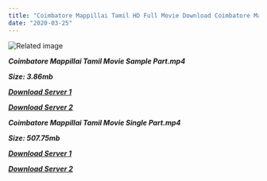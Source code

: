 ```yaml
---
title: "Coimbatore Mappillai Tamil HD Full Movie Download Coimbatore Mappillai Tamil HD Movie Download"
date: "2020-03-25"
---
```


![Related image](http://tamilstar.com/profile/uploads/movie/flm4228coimbatore{2fcca7f3eb37873f37db349ec051a8a2ca8665ef95d92bbb099fe2eda7827782}20mapillai.jpg)

**_Coimbatore Mappillai Tamil Movie Sample Part.mp4_**

**_Size: 3.86mb_**

**_[Download Server 1](http://s5.uptofiles.net//files/Tamil{2fcca7f3eb37873f37db349ec051a8a2ca8665ef95d92bbb099fe2eda7827782}20Movies{2fcca7f3eb37873f37db349ec051a8a2ca8665ef95d92bbb099fe2eda7827782}20Collection/Vijay{2fcca7f3eb37873f37db349ec051a8a2ca8665ef95d92bbb099fe2eda7827782}20Movies{2fcca7f3eb37873f37db349ec051a8a2ca8665ef95d92bbb099fe2eda7827782}20Collection/Coimbatore{2fcca7f3eb37873f37db349ec051a8a2ca8665ef95d92bbb099fe2eda7827782}20Mappillai/Coimbatore{2fcca7f3eb37873f37db349ec051a8a2ca8665ef95d92bbb099fe2eda7827782}20Mappillai{2fcca7f3eb37873f37db349ec051a8a2ca8665ef95d92bbb099fe2eda7827782}20(640x360)/Coimbatore{2fcca7f3eb37873f37db349ec051a8a2ca8665ef95d92bbb099fe2eda7827782}20Mappillai{2fcca7f3eb37873f37db349ec051a8a2ca8665ef95d92bbb099fe2eda7827782}20HD{2fcca7f3eb37873f37db349ec051a8a2ca8665ef95d92bbb099fe2eda7827782}20Sample.mp4)_**

**_[Download Server 2](http://s5.uptofiles.net//files/Tamil{2fcca7f3eb37873f37db349ec051a8a2ca8665ef95d92bbb099fe2eda7827782}20Movies{2fcca7f3eb37873f37db349ec051a8a2ca8665ef95d92bbb099fe2eda7827782}20Collection/Vijay{2fcca7f3eb37873f37db349ec051a8a2ca8665ef95d92bbb099fe2eda7827782}20Movies{2fcca7f3eb37873f37db349ec051a8a2ca8665ef95d92bbb099fe2eda7827782}20Collection/Coimbatore{2fcca7f3eb37873f37db349ec051a8a2ca8665ef95d92bbb099fe2eda7827782}20Mappillai/Coimbatore{2fcca7f3eb37873f37db349ec051a8a2ca8665ef95d92bbb099fe2eda7827782}20Mappillai{2fcca7f3eb37873f37db349ec051a8a2ca8665ef95d92bbb099fe2eda7827782}20(640x360)/Coimbatore{2fcca7f3eb37873f37db349ec051a8a2ca8665ef95d92bbb099fe2eda7827782}20Mappillai{2fcca7f3eb37873f37db349ec051a8a2ca8665ef95d92bbb099fe2eda7827782}20HD{2fcca7f3eb37873f37db349ec051a8a2ca8665ef95d92bbb099fe2eda7827782}20Sample.mp4)_**

**_Coimbatore Mappillai Tamil Movie Single Part.mp4_**

**_Size: 507.75mb_**

[](https://www.blogger.com/blogger.g?blogID=703035187876059377)[](https://www.blogger.com/blogger.g?blogID=703035187876059377)

**_[Download Server 1](http://s5.uptofiles.net//files/Tamil{2fcca7f3eb37873f37db349ec051a8a2ca8665ef95d92bbb099fe2eda7827782}20Movies{2fcca7f3eb37873f37db349ec051a8a2ca8665ef95d92bbb099fe2eda7827782}20Collection/Vijay{2fcca7f3eb37873f37db349ec051a8a2ca8665ef95d92bbb099fe2eda7827782}20Movies{2fcca7f3eb37873f37db349ec051a8a2ca8665ef95d92bbb099fe2eda7827782}20Collection/Coimbatore{2fcca7f3eb37873f37db349ec051a8a2ca8665ef95d92bbb099fe2eda7827782}20Mappillai/Coimbatore{2fcca7f3eb37873f37db349ec051a8a2ca8665ef95d92bbb099fe2eda7827782}20Mappillai{2fcca7f3eb37873f37db349ec051a8a2ca8665ef95d92bbb099fe2eda7827782}20(640x360)/Coimbatore{2fcca7f3eb37873f37db349ec051a8a2ca8665ef95d92bbb099fe2eda7827782}20Mappillai{2fcca7f3eb37873f37db349ec051a8a2ca8665ef95d92bbb099fe2eda7827782}20HD.mp4)_**

**_[Download Server 2](http://s5.uptofiles.net//files/Tamil{2fcca7f3eb37873f37db349ec051a8a2ca8665ef95d92bbb099fe2eda7827782}20Movies{2fcca7f3eb37873f37db349ec051a8a2ca8665ef95d92bbb099fe2eda7827782}20Collection/Vijay{2fcca7f3eb37873f37db349ec051a8a2ca8665ef95d92bbb099fe2eda7827782}20Movies{2fcca7f3eb37873f37db349ec051a8a2ca8665ef95d92bbb099fe2eda7827782}20Collection/Coimbatore{2fcca7f3eb37873f37db349ec051a8a2ca8665ef95d92bbb099fe2eda7827782}20Mappillai/Coimbatore{2fcca7f3eb37873f37db349ec051a8a2ca8665ef95d92bbb099fe2eda7827782}20Mappillai{2fcca7f3eb37873f37db349ec051a8a2ca8665ef95d92bbb099fe2eda7827782}20(640x360)/Coimbatore{2fcca7f3eb37873f37db349ec051a8a2ca8665ef95d92bbb099fe2eda7827782}20Mappillai{2fcca7f3eb37873f37db349ec051a8a2ca8665ef95d92bbb099fe2eda7827782}20HD.mp4)_**
